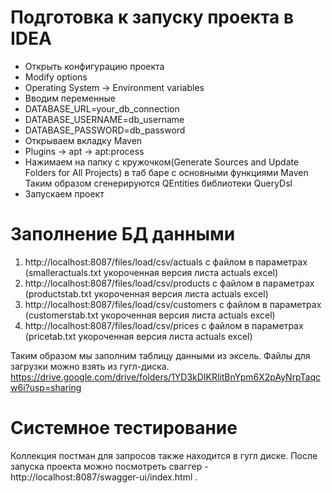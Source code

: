 # Подготовка к запуску проекта в IDEA
+ Открыть конфигурацию проекта
+ Modify options
+ Operating System -> Environment variables
+ Вводим переменные
+ DATABASE_URL=your_db_connection
+ DATABASE_USERNAME=db_username
+ DATABASE_PASSWORD=db_password
+ Открываем вкладку Maven
+ Plugins -> apt -> apt:process
+ Нажимаем на папку с кружочком(Generate Sources and Update Folders for All Projects) в таб баре с основными функциями Maven
Таким образом сгенерируются QEntities библиотеки QueryDsl
+ Запускаем проект
# Заполнение БД данными
1. http://localhost:8087/files/load/csv/actuals c файлом в параметрах (smalleractuals.txt укороченная версия листа actuals excel)
2. http://localhost:8087/files/load/csv/products c файлом в параметрах (productstab.txt укороченная версия листа actuals excel)
3. http://localhost:8087/files/load/csv/customers c файлом в параметрах (customerstab.txt укороченная версия листа actuals excel)
4. http://localhost:8087/files/load/csv/prices c файлом в параметрах (pricetab.txt укороченная версия листа actuals excel)

Таким образом мы заполним таблицу данными из эксель. Файлы для загрузки можно взять из гугл-диска.
https://drive.google.com/drive/folders/1YD3kDIKRlitBnYpm6X2pAyNrpTaqcw6i?usp=sharing

# Системное тестирование
Коллекция постман для запросов также  находится в гугл диске. 
После запуска проекта можно посмотреть сваггер - http://localhost:8087/swagger-ui/index.html .